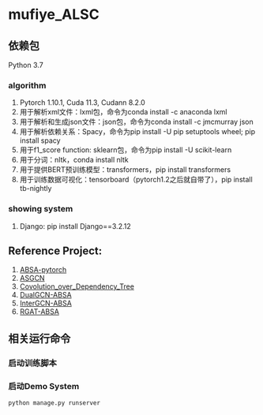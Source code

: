 # mufiye_ALSC
## 依赖包
Python 3.7 

### algorithm
1. Pytorch 1.10.1, Cuda 11.3, Cudann 8.2.0
2. 用于解析xml文件：lxml包，命令为conda install -c anaconda lxml
3. 用于解析和生成json文件：json包，命令为conda install -c jmcmurray json
4. 用于解析依赖关系：Spacy，命令为pip install -U pip setuptools wheel; pip install spacy
5. 用于f1_score function: sklearn包，命令为pip install -U scikit-learn
6. 用于分词：nltk，conda install nltk
7. 用于提供BERT预训练模型：transformers，pip install transformers
8. 用于训练数据可视化：tensorboard（pytorch1.2之后就自带了），pip install tb-nightly 
### showing system
1. Django: pip install Django==3.2.12
## Reference Project:
1. [ABSA-pytorch](https://github.com/songyouwei/ABSA-PyTorch)
2. [ASGCN](https://github.com/GeneZC/ASGCN)
3. [Covolution_over_Dependency_Tree](https://github.com/BDBC-KG-NLP/Covolution_over_Dependency_Tree_EMNLP2019)
4. [DualGCN-ABSA](https://github.com/CCChenhao997/DualGCN-ABSA)
5. [InterGCN-ABSA](https://github.com/BinLiang-NLP/InterGCN-ABSA)
6. [RGAT-ABSA](https://github.com/shenwzh3/RGAT-ABSA)
## 相关运行命令
### 启动训练脚本
### 启动Demo System
```
python manage.py runserver
```
